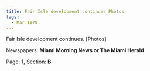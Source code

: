 ```yaml
---  
title: Fair Isle development continues Photos  
tags:  
  - Mar 1978  
---  
```

  
Fair Isle development continues. [Photos]  
  
Newspapers: **Miami Morning News or The Miami Herald**  
  
Page: **1**, Section: **B** 
